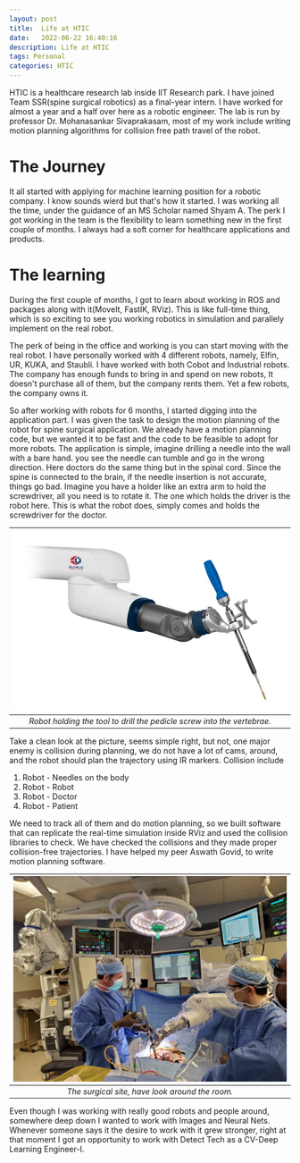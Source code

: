 ```yaml
---
layout: post
title:  Life at HTIC
date:   2022-06-22 16:40:16
description: Life at HTIC  
tags: Personal
categories: HTIC
---
```



HTIC is a healthcare research lab inside IIT Research park. I have joined Team SSR(spine surgical robotics) as a final-year intern. I have worked for almost a year and a half over here as a robotic engineer. The lab is run by professor Dr. Mohanasankar Sivaprakasam, most of my work include writing motion planning algorithms for collision free path travel of the robot.


# The Journey
It all started with applying for machine learning position for a robotic company. I know sounds wierd but that's how it started. I was working all the time, under the guidance of an MS Scholar named Shyam A. The perk I got working in the team is the flexibility to learn something new in the first couple of months. I always had a soft corner for healthcare applications and products.


# The learning

During the first couple of months, I got to learn about working in ROS and packages along with it(MoveIt, FastIK, RViz). This is like full-time thing, which is so exciting to see you working robotics in simulation and parallely implement on the real robot.

The perk of being in the office and working is you can start moving with the real robot. I have personally worked with 4 different robots, namely, Elfin, UR, KUKA, and Staubli. I have worked with both Cobot and Industrial robots. The company has enough funds to bring in and spend on new robots, It doesn't purchase all of them, but the company rents them. Yet a few robots, the company owns it. 

So after working with robots for 6 months, I started digging into the application part. I was given the task to design the motion planning of the robot for spine surgical application. We already have a motion planning code, but we wanted it to be fast and the code to be feasible to adopt for more robots. 
The application is simple, imagine drilling a needle into the wall with a bare hand. you see the needle can tumble and go in the wrong direction. Here doctors do the same thing but in the spinal cord. Since the spine is connected to the brain, if the needle insertion is not accurate, things go bad. Imagine you have a holder like an extra arm to hold the screwdriver, all you need is to rotate it. The one which holds the driver is the robot here. This is what the robot does, simply comes and holds the screwdriver for the doctor.


| ![space-1.jpg](assets/img/htic_robot/spirnrobt.jpg) | 
|:--:| 
| *Robot holding the tool to drill the pedicle screw into the vertebrae.* |


Take a clean look at the picture, seems simple right, but not, one major enemy is collision during planning, we do not have a lot of cams, around, and the robot should plan the trajectory using IR markers.
Collision include
1. Robot - Needles on the body
2. Robot - Robot
3. Robot - Doctor
4. Robot - Patient

We need to track all of them and do motion planning, so we built software that can replicate the real-time simulation inside RViz and used the collision libraries to check. We have checked the collisions and they made proper collision-free trajectories. I have helped my peer Aswath Govid, to write motion planning software. 

| ![space-1.jpg](assets/img/htic_robot/docs.jpg) | 
|:--:| 
| *The surgical site, have look around the room.* |

Even though I was working with really good robots and people around, somewhere deep down I wanted to work with Images and Neural Nets. Whenever someone says it the desire to work with it grew stronger, right at that moment I got an opportunity to work with Detect Tech as a CV-Deep Learning Engineer-I. 
